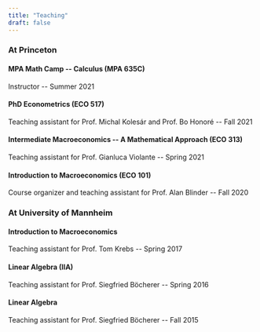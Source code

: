 ```yaml
---
title: "Teaching"
draft: false
---
```


### At Princeton

#### MPA Math Camp -- Calculus (MPA 635C)
Instructor -- Summer 2021

#### PhD Econometrics (ECO 517)
Teaching assistant for Prof. Michal Kolesár and Prof. Bo Honoré -- Fall 2021

#### Intermediate Macroeconomics -- A Mathematical Approach (ECO 313)
Teaching assistant for Prof. Gianluca Violante -- Spring 2021

#### Introduction to Macroeconomics (ECO 101)
Course organizer and teaching assistant for Prof. Alan Blinder -- Fall 2020

### At University of Mannheim

#### Introduction to Macroeconomics 
Teaching assistant for Prof. Tom Krebs -- Spring 2017

#### Linear Algebra (IIA)
Teaching assistant for Prof. Siegfried Böcherer -- Spring 2016

#### Linear Algebra
Teaching assistant for Prof. Siegfried Böcherer -- Fall 2015


<!-- 
At Princeton, I have taught Graduate Econometrics (ECO 517), as well as Intermediate Macroeconomics (ECO 313) and Introduction to Macroeconomics (ECO 101), for which I also acted as course organizer. 

I was also the instructor for the School of Policy and International Affairs MPA Math Camp (MPA 635C).

During my time at Mannheim I also taught Introduction to Macroeconomics, as well as Linear Algebra for Math and Computer Science students. -->